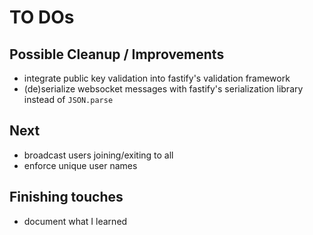# TO DOs

## Possible Cleanup / Improvements

- integrate public key validation into fastify's validation framework
- (de)serialize websocket messages with fastify's serialization library instead of `JSON.parse`

## Next

- broadcast users joining/exiting to all
- enforce unique user names

## Finishing touches

- document what I learned
